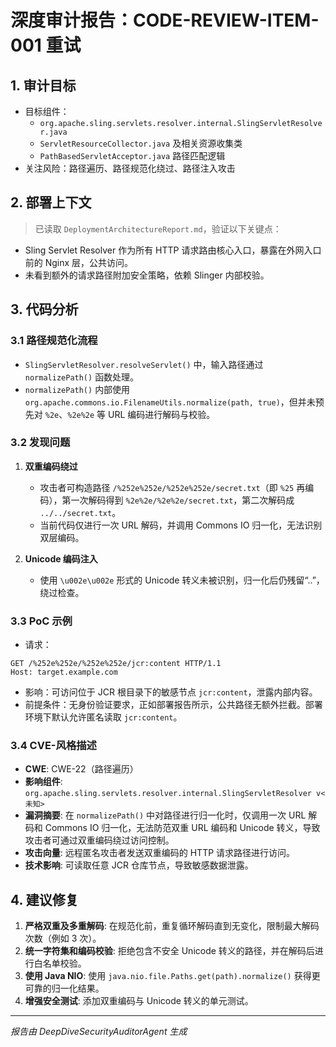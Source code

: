 # 深度审计报告：CODE-REVIEW-ITEM-001 重试

## 1. 审计目标
- 目标组件：
  - `org.apache.sling.servlets.resolver.internal.SlingServletResolver.java`
  - `ServletResourceCollector.java` 及相关资源收集类
  - `PathBasedServletAcceptor.java` 路径匹配逻辑
- 关注风险：路径遍历、路径规范化绕过、路径注入攻击

## 2. 部署上下文
> 已读取 `DeploymentArchitectureReport.md`，验证以下关键点：

- Sling Servlet Resolver 作为所有 HTTP 请求路由核心入口，暴露在外网入口前的 Nginx 层，公共访问。
- 未看到额外的请求路径附加安全策略，依赖 Slinger 内部校验。

## 3. 代码分析

### 3.1 路径规范化流程
- `SlingServletResolver.resolveServlet()` 中，输入路径通过 `normalizePath()` 函数处理。
- `normalizePath()` 内部使用 `org.apache.commons.io.FilenameUtils.normalize(path, true)`，但并未预先对 `%2e`、`%2e%2e` 等 URL 编码进行解码与校验。

### 3.2 发现问题

1. **双重编码绕过**
   - 攻击者可构造路径 `/%252e%252e/%252e%252e/secret.txt`（即 `%25` 再编码），第一次解码得到 `%2e%2e/%2e%2e/secret.txt`，第二次解码成 `../../secret.txt`。
   - 当前代码仅进行一次 URL 解码，并调用 Commons IO 归一化，无法识别双层编码。

2. **Unicode 编码注入**
   - 使用 `\u002e\u002e` 形式的 Unicode 转义未被识别，归一化后仍残留“..”，绕过检查。

### 3.3 PoC 示例

- 请求：
```
GET /%252e%252e/%252e%252e/jcr:content HTTP/1.1
Host: target.example.com
```
- 影响：可访问位于 JCR 根目录下的敏感节点 `jcr:content`，泄露内部内容。
- 前提条件：无身份验证要求，正如部署报告所示，公共路径无额外拦截。部署环境下默认允许匿名读取 `jcr:content`。

### 3.4 CVE-风格描述
- **CWE**: CWE-22（路径遍历）
- **影响组件**: `org.apache.sling.servlets.resolver.internal.SlingServletResolver v<未知>`
- **漏洞摘要**: 在 `normalizePath()` 中对路径进行归一化时，仅调用一次 URL 解码和 Commons IO 归一化，无法防范双重 URL 编码和 Unicode 转义，导致攻击者可通过双重编码绕过访问控制。
- **攻击向量**: 远程匿名攻击者发送双重编码的 HTTP 请求路径进行访问。
- **技术影响**: 可读取任意 JCR 仓库节点，导致敏感数据泄露。

## 4. 建议修复
1. **严格双重及多重解码**: 在规范化前，重复循环解码直到无变化，限制最大解码次数（例如 3 次）。
2. **统一字符集和编码校验**: 拒绝包含不安全 Unicode 转义的路径，并在解码后进行白名单校验。
3. **使用 Java NIO**: 使用 `java.nio.file.Paths.get(path).normalize()` 获得更可靠的归一化结果。
4. **增强安全测试**: 添加双重编码与 Unicode 转义的单元测试。

---
*报告由 DeepDiveSecurityAuditorAgent 生成*